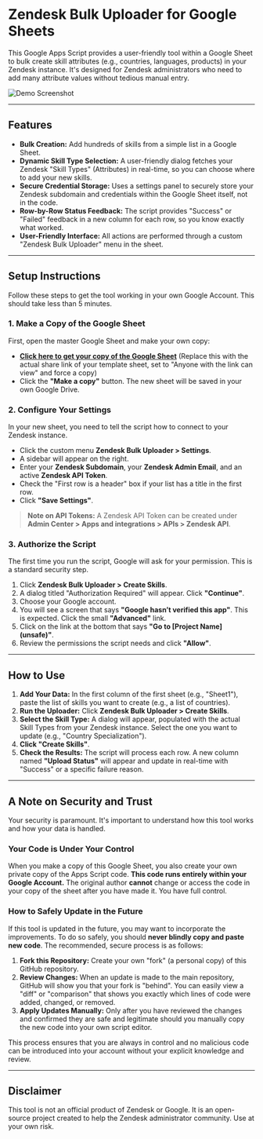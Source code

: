 # Zendesk Bulk Uploader for Google Sheets

This Google Apps Script provides a user-friendly tool within a Google Sheet to bulk create skill attributes (e.g., countries, languages, products) in your Zendesk instance. It's designed for Zendesk administrators who need to add many attribute values without tedious manual entry.

![Demo Screenshot](https://i.imgur.com/mO3hVFR.gif)

---

## Features

* **Bulk Creation:** Add hundreds of skills from a simple list in a Google Sheet.
* **Dynamic Skill Type Selection:** A user-friendly dialog fetches your Zendesk "Skill Types" (Attributes) in real-time, so you can choose where to add your new skills.
* **Secure Credential Storage:** Uses a settings panel to securely store your Zendesk subdomain and credentials within the Google Sheet itself, not in the code.
* **Row-by-Row Status Feedback:** The script provides "Success" or "Failed" feedback in a new column for each row, so you know exactly what worked.
* **User-Friendly Interface:** All actions are performed through a custom "Zendesk Bulk Uploader" menu in the sheet.

---

## Setup Instructions

Follow these steps to get the tool working in your own Google Account. This should take less than 5 minutes.

### 1. Make a Copy of the Google Sheet
First, open the master Google Sheet and make your own copy:
* **[Click here to get your copy of the Google Sheet](https://docs.google.com/spreadsheets/d/1aBcDeFgHiJkLmNoPqRsTuVwXyZaBcDeFgHiJkLmNoPq/copy)** (Replace this with the actual share link of your template sheet, set to "Anyone with the link can view" and force a copy)
* Click the **"Make a copy"** button. The new sheet will be saved in your own Google Drive.

### 2. Configure Your Settings
In your new sheet, you need to tell the script how to connect to your Zendesk instance.
* Click the custom menu **Zendesk Bulk Uploader > Settings**.
* A sidebar will appear on the right.
* Enter your **Zendesk Subdomain**, your **Zendesk Admin Email**, and an active **Zendesk API Token**.
* Check the "First row is a header" box if your list has a title in the first row.
* Click **"Save Settings"**.

> **Note on API Tokens:** A Zendesk API Token can be created under **Admin Center > Apps and integrations > APIs > Zendesk API**.

### 3. Authorize the Script
The first time you run the script, Google will ask for your permission. This is a standard security step.
1.  Click **Zendesk Bulk Uploader > Create Skills**.
2.  A dialog titled "Authorization Required" will appear. Click **"Continue"**.
3.  Choose your Google account.
4.  You will see a screen that says **"Google hasn’t verified this app"**. This is expected. Click the small **"Advanced"** link.
5.  Click on the link at the bottom that says **"Go to [Project Name] (unsafe)"**.
6.  Review the permissions the script needs and click **"Allow"**.

---

## How to Use

1.  **Add Your Data:** In the first column of the first sheet (e.g., "Sheet1"), paste the list of skills you want to create (e.g., a list of countries).
2.  **Run the Uploader:** Click **Zendesk Bulk Uploader > Create Skills**.
3.  **Select the Skill Type:** A dialog will appear, populated with the actual Skill Types from your Zendesk instance. Select the one you want to update (e.g., "Country Specialization").
4.  **Click "Create Skills"**.
5.  **Check the Results:** The script will process each row. A new column named **"Upload Status"** will appear and update in real-time with "Success" or a specific failure reason.

---

## A Note on Security and Trust

Your security is paramount. It's important to understand how this tool works and how your data is handled.

### Your Code is Under Your Control

When you make a copy of this Google Sheet, you also create your own private copy of the Apps Script code. **This code runs entirely within your Google Account.** The original author **cannot** change or access the code in your copy of the sheet after you have made it. You have full control.

### How to Safely Update in the Future

If this tool is updated in the future, you may want to incorporate the improvements. To do so safely, you should **never blindly copy and paste new code**. The recommended, secure process is as follows:

1.  **Fork this Repository:** Create your own "fork" (a personal copy) of this GitHub repository.
2.  **Review Changes:** When an update is made to the main repository, GitHub will show you that your fork is "behind". You can easily view a "diff" or "comparison" that shows you exactly which lines of code were added, changed, or removed.
3.  **Apply Updates Manually:** Only after you have reviewed the changes and confirmed they are safe and legitimate should you manually copy the new code into your own script editor.

This process ensures that you are always in control and no malicious code can be introduced into your account without your explicit knowledge and review.

---

## Disclaimer

This tool is not an official product of Zendesk or Google. It is an open-source project created to help the Zendesk administrator community. Use at your own risk.